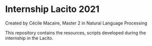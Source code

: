# Internship Lacito 2021

Created by Cécile Macaire, Master 2 in Natural Language Processing

This repository contains the resources, scripts developed during the internship in the Lacito.
